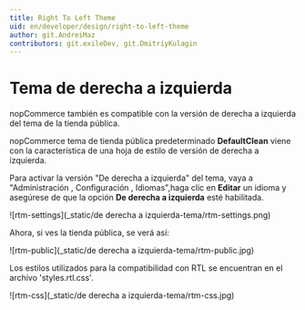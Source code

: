```yaml
---
title: Right To Left Theme
uid: en/developer/design/right-to-left-theme
author: git.AndreiMaz
contributors: git.exileDev, git.DmitriyKulagin
---
```


# Tema de derecha a izquierda

nopCommerce también es compatible con la versión de derecha a izquierda del tema de la tienda pública.

nopCommerce tema de tienda pública predeterminado **DefaultClean**  viene con la característica de una hoja de estilo de versión de derecha a izquierda.

Para activar la versión "De derecha a izquierda" del tema, vaya a "Administración , Configuración , Idiomas",haga clic en  **Editar**  un idioma y asegúrese de que la opción **De derecha a izquierda**  esté habilitada.

![rtm-settings](_static/de derecha a izquierda-tema/rtm-settings.png)

Ahora, si ves la tienda pública, se verá así:

![rtm-public](_static/de derecha a izquierda-tema/rtm-public.jpg)

Los estilos utilizados para la compatibilidad con RTL se encuentran en el archivo 'styles.rtl.css'.

![rtm-css](_static/de derecha a izquierda-tema/rtm-css.jpg)


